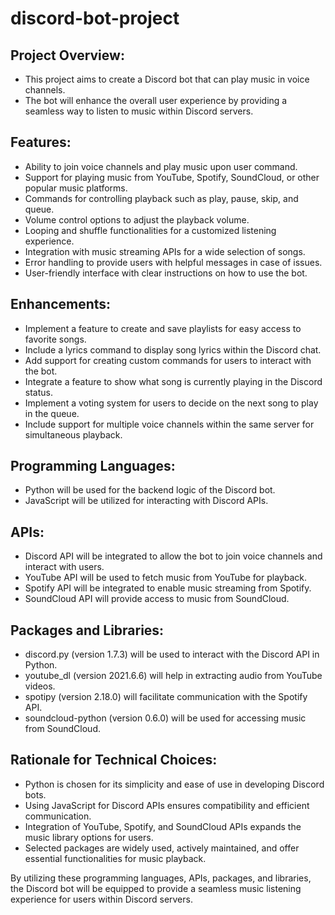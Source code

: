 # discord-bot-project

## Project Overview:
- This project aims to create a Discord bot that can play music in voice channels.
- The bot will enhance the overall user experience by providing a seamless way to listen to music within Discord servers.

## Features:
- Ability to join voice channels and play music upon user command.
- Support for playing music from YouTube, Spotify, SoundCloud, or other popular music platforms.
- Commands for controlling playback such as play, pause, skip, and queue.
- Volume control options to adjust the playback volume.
- Looping and shuffle functionalities for a customized listening experience.
- Integration with music streaming APIs for a wide selection of songs.
- Error handling to provide users with helpful messages in case of issues.
- User-friendly interface with clear instructions on how to use the bot.

## Enhancements:
- Implement a feature to create and save playlists for easy access to favorite songs.
- Include a lyrics command to display song lyrics within the Discord chat.
- Add support for creating custom commands for users to interact with the bot.
- Integrate a feature to show what song is currently playing in the Discord status.
- Implement a voting system for users to decide on the next song to play in the queue.
- Include support for multiple voice channels within the same server for simultaneous playback.

## Programming Languages:
- Python will be used for the backend logic of the Discord bot.
- JavaScript will be utilized for interacting with Discord APIs.

## APIs:
- Discord API will be integrated to allow the bot to join voice channels and interact with users.
- YouTube API will be used to fetch music from YouTube for playback.
- Spotify API will be integrated to enable music streaming from Spotify.
- SoundCloud API will provide access to music from SoundCloud.

## Packages and Libraries:
- discord.py (version 1.7.3) will be used to interact with the Discord API in Python.
- youtube_dl (version 2021.6.6) will help in extracting audio from YouTube videos.
- spotipy (version 2.18.0) will facilitate communication with the Spotify API.
- soundcloud-python (version 0.6.0) will be used for accessing music from SoundCloud.

## Rationale for Technical Choices:
- Python is chosen for its simplicity and ease of use in developing Discord bots.
- Using JavaScript for Discord APIs ensures compatibility and efficient communication.
- Integration of YouTube, Spotify, and SoundCloud APIs expands the music library options for users.
- Selected packages are widely used, actively maintained, and offer essential functionalities for music playback.

By utilizing these programming languages, APIs, packages, and libraries, the Discord bot will be equipped to provide a seamless music listening experience for users within Discord servers.